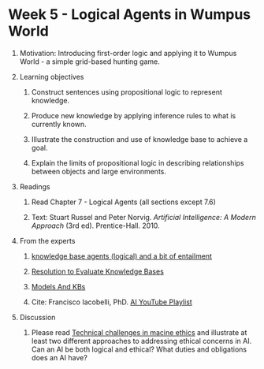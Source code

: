 # Week 5 - Logical Agents in Wumpus World

1. Motivation: Introducing first-order logic and applying it to Wumpus World - a simple grid-based hunting game.

1. Learning objectives

    1. Construct sentences using propositional logic to represent knowledge.

    1. Produce new knowledge by applying inference rules to what is currently known.

    1. Illustrate the construction and use of knowledge base to achieve a goal.

    1. Explain the limits of propositional logic in describing relationships between objects and large environments.

1. Readings

    1. Read Chapter 7 - Logical Agents (all sections except 7.6)

    1. Text: Stuart Russel and Peter Norvig. _Artificial Intelligence: A Modern Approach_ (3rd ed). Prentice-Hall. 2010.

1. From the experts

    1. [knowledge base agents (logical) and a bit of entailment](https://youtu.be/zOCTxedhf_c)

    1. [Resolution to Evaluate Knowledge Bases](https://youtu.be/rfjSH-RA8So)

    1. [Models And KBs](https://youtu.be/C0Lcjke494w)

    1. Cite: Francisco Iacobelli, PhD. [AI YouTube Playlist](https://www.youtube.com/playlist?list=PLjTSKEJpqIeDrUYF7DKspT2r9H38vg5dC)

1. Discussion

    1. Please read [Technical challenges in macine ethics](http://robohub.org/technical-challenges-in-machine-ethics/) and illustrate at least two different approaches to addressing ethical concerns in AI.  Can an AI be both logical and ethical? What duties and obligations does an AI have?
